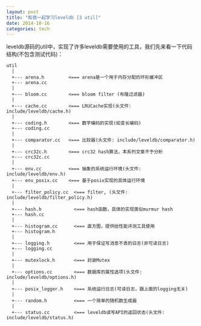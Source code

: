 ```yaml
---
layout: post
title: "和我一起学习leveldb [3 util]"
date: 2014-10-16
categories: tech
---
```


leveldb源码的util中，实现了许多leveldb需要使用的工具，我们先来看一下代码结构(不包含测试代码)：

    util
      |
      +--- arena.h         <=== arena是一个用于内存分配的环形缓冲区
      +--- arena.cc
      |
      +--- bloom.cc        <=== bloom filter (布隆过滤器)
      |
      +--- cache.cc        <=== LRUCache实现(头文件: include/leveldb/cache.h)
      |
      +--- coding.h        <=== 数字编码的实现(如变长编码)
      +--- coding.cc
      |
      +--- comparator.cc   <=== 比较器(头文件: include/leveldb/comparator.h)
      |
      +--- crc32c.h        <=== crc32 hash算法，本系列文章不予分析
      +--- crc32c.cc
      |
      +--- env.cc          <=== 抽象的系统运行环境(头文件: include/leveldb/env.h)
      +--- env_posix.cc    <=== 基于posix实现的具体运行环境
      |
      +--- filter_policy.cc  <=== filter, (头文件: include/leveldb/filter_policy.h)
      |
      +--- hash.h            <=== hash函数，具体的实现类似murmur hash
      +--- hash.cc
      |
      +--- histogram.cc      <=== 直方图，提供给性能评测工具使用
      +--- histogram.h
      |
      +--- logging.h         <=== 用于保证写消息不丢的日志(非可读日志)
      +--- logging.cc
      |
      +--- mutexlock.h       <=== 封装Mutex
      |
      +--- options.cc        <=== 数据库的属性选项(头文件: include/leveldb/options.h)
      |
      +--- posix_logger.h    <=== 系统运行日志(可读日志，跟上面的logging无关)
      |
      +--- random.h          <=== 一个简单的随机数生成器
      |
      +--- status.cc         <=== leveldb读写API的返回状态(头文件: include/leveldb/status.h)


